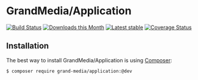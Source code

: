 GrandMedia/Application
======

[![Build Status](https://travis-ci.org/GrandMedia/Aplication.svg?branch=master)](https://travis-ci.org/GrandMedia/Aplication)
[![Downloads this Month](https://img.shields.io/packagist/dm/grand-media/application.svg)](https://packagist.org/packages/grand-media/application)
[![Latest stable](https://img.shields.io/packagist/v/grand-media/application.svg)](https://packagist.org/packages/grand-media/application)
[![Coverage Status](https://coveralls.io/repos/github/GrandMedia/Application/badge.svg?branch=master)](https://coveralls.io/github/GrandMedia/Application?branch=master)

Installation
------------

The best way to install GrandMedia/Application is using  [Composer](http://getcomposer.org/):

```sh
$ composer require grand-media/application:@dev
```
